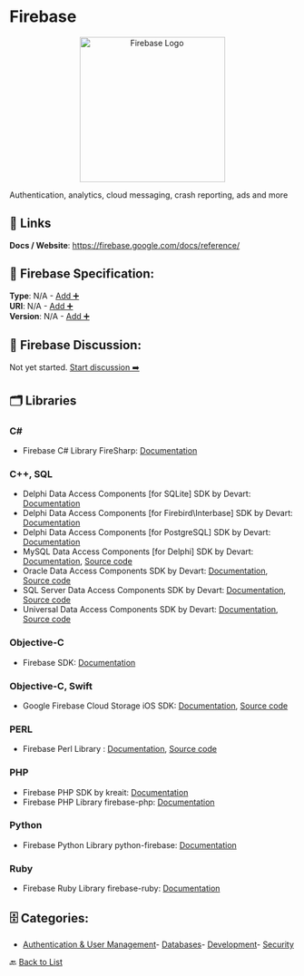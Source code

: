 # Firebase
<p align="center">
    <img width="256" src="https://raw.githubusercontent.com/apis-list/apis-list/main/apis/firebase/logo_256x256.png" alt="Firebase Logo"/>
</p>
Authentication, analytics, cloud messaging, crash reporting, ads and more

##  🔗 Links
**Docs / Website**: https://firebase.google.com/docs/reference/

## 🧬 Firebase Specification:
**Type**: N/A - [Add ➕](https://github.com/apis-list/apis-list/edit/main/apis.yaml#L6534)  
**URI**: N/A - [Add ➕](https://github.com/apis-list/apis-list/edit/main/apis.yaml#L6534)  
**Version**: N/A - [Add ➕](https://github.com/apis-list/apis-list/edit/main/apis.yaml#L6534)

## 💬 Firebase Discussion:
Not yet started. [Start discussion ➡️](https://github.com/apis-list/apis-list/discussions/new)

## 🗂️ Libraries
### C#
- Firebase C# Library FireSharp: [Documentation](https://github.com/ziyasal/FireSharp)
### C++, SQL
- Delphi Data Access Components [for SQLite] SDK by Devart: [Documentation](https://www.devart.com/litedac/)
- Delphi Data Access Components [for Firebird\Interbase] SDK by Devart: [Documentation](https://www.devart.com/ibdac/)
- Delphi Data Access Components [for PostgreSQL] SDK by Devart: [Documentation](https://www.devart.com/pgdac/)
- MySQL Data Access Components [for Delphi] SDK by Devart: [Documentation](https://www.devart.com/mydac/), [Source code](https://www.devart.com/mydac/docs/?overview.htm)
- Oracle Data Access Components SDK by Devart: [Documentation](https://www.devart.com/odac/), [Source code](https://www.devart.com/odac/docs/?overview.htm)
- SQL Server Data Access Components SDK by Devart: [Documentation](https://www.devart.com/sdac/), [Source code](https://www.devart.com/sdac/docs/?overview.htm)
- Universal Data Access Components SDK by Devart: [Documentation](https://www.devart.com/unidac/), [Source code](https://www.devart.com/unidac/docs/?overview.htm)
### Objective-C
- Firebase SDK: [Documentation](https://www.firebase.com/docs/ios/quickstart.html)
### Objective-C, Swift
- Google Firebase Cloud Storage iOS SDK: [Documentation](https://firebase.google.com/docs/storage/ios/start), [Source code](https://github.com/firebase/firebase-ios-sdk/tree/master/Firebase/Storage)
### PERL
- Firebase Perl Library : [Documentation](https://metacpan.org/pod/Firebase), [Source code](https://github.com/rizen/Firebase)
### PHP
- Firebase PHP SDK by kreait: [Documentation](https://github.com/kreait/firebase-php)
- Firebase PHP Library firebase-php: [Documentation](https://github.com/ktamas77/firebase-php)
### Python
- Firebase Python Library python-firebase: [Documentation](https://github.com/ozgur/python-firebase)
### Ruby
- Firebase Ruby Library firebase-ruby: [Documentation](https://github.com/oscardelben/firebase-ruby)


## 🗄️ Categories:
- [Authentication & User Management](https://github.com/apis-list/apis-list#authentication--user-management-)- [Databases](https://github.com/apis-list/apis-list#databases-)- [Development](https://github.com/apis-list/apis-list#development-)- [Security](https://github.com/apis-list/apis-list#security-)

🔙  [Back to List](https://github.com/apis-list/apis-list)
